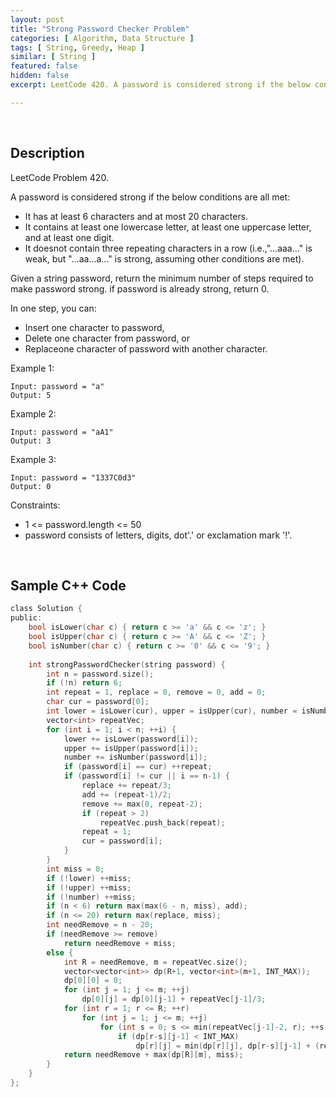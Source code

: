 ```yaml
---
layout: post
title: "Strong Password Checker Problem"
categories: [ Algorithm, Data Structure ]
tags: [ String, Greedy, Heap ]
similar: [ String ]
featured: false
hidden: false
excerpt: LeetCode 420. A password is considered strong if the below conditions are all met

---
```


<br />

## Description

LeetCode Problem 420.

A password is considered strong if the below conditions are all met:
* It has at least 6 characters and at most 20 characters.
* It contains at least one lowercase letter, at least one uppercase letter, and at least one digit.
* It doesnot contain three repeating characters in a row (i.e.,"...aaa..." is weak, but "...aa...a..." is strong, assuming other conditions are met).

Given a string password, return the minimum number of steps required to make password strong. if password is already strong, return 0.

In one step, you can:
* Insert one character to password,
* Delete one character from password, or
* Replaceone character of password with another character.

Example 1:
```
Input: password = "a"
Output: 5
```

Example 2:
```
Input: password = "aA1"
Output: 3
```

Example 3:
```
Input: password = "1337C0d3"
Output: 0
```

Constraints:
* 1 <= password.length <= 50
* password consists of letters, digits, dot'.' or exclamation mark '!'.

<br />

## Sample C++ Code


```c
class Solution {
public:
    bool isLower(char c) { return c >= 'a' && c <= 'z'; }
    bool isUpper(char c) { return c >= 'A' && c <= 'Z'; }
    bool isNumber(char c) { return c >= '0' && c <= '9'; }
    
    int strongPasswordChecker(string password) {
        int n = password.size();
        if (!n) return 6;                    
        int repeat = 1, replace = 0, remove = 0, add = 0;
        char cur = password[0];
        int lower = isLower(cur), upper = isUpper(cur), number = isNumber(cur);
        vector<int> repeatVec;
        for (int i = 1; i < n; ++i) {
            lower += isLower(password[i]);
            upper += isUpper(password[i]);
            number += isNumber(password[i]);
            if (password[i] == cur) ++repeat;
            if (password[i] != cur || i == n-1) {
                replace += repeat/3;
                add += (repeat-1)/2;
                remove += max(0, repeat-2);
                if (repeat > 2) 
                    repeatVec.push_back(repeat);
                repeat = 1;
                cur = password[i];
            }
        } 
        int miss = 0;
        if (!lower) ++miss;
        if (!upper) ++miss;
        if (!number) ++miss;
        if (n < 6) return max(max(6 - n, miss), add);        
        if (n <= 20) return max(replace, miss);        
        int needRemove = n - 20;
        if (needRemove >= remove) 
            return needRemove + miss;
        else { 
            int R = needRemove, m = repeatVec.size();
            vector<vector<int>> dp(R+1, vector<int>(m+1, INT_MAX));
            dp[0][0] = 0;
            for (int j = 1; j <= m; ++j) 
                dp[0][j] = dp[0][j-1] + repeatVec[j-1]/3;            
            for (int r = 1; r <= R; ++r) 
                for (int j = 1; j <= m; ++j) 
                    for (int s = 0; s <= min(repeatVec[j-1]-2, r); ++s) 
                        if (dp[r-s][j-1] < INT_MAX) 
                            dp[r][j] = min(dp[r][j], dp[r-s][j-1] + (repeatVec[j-1]-s)/3);
            return needRemove + max(dp[R][m], miss);
        }
    }
};
```


